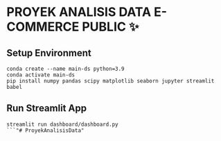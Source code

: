 # PROYEK ANALISIS DATA E-COMMERCE PUBLIC ✨

## Setup Environment
```
conda create --name main-ds python=3.9
conda activate main-ds
pip install numpy pandas scipy matplotlib seaborn jupyter streamlit babel
```

## Run Streamlit App
```
streamlit run dashboard/dashboard.py
```"# ProyekAnalisisData" 
